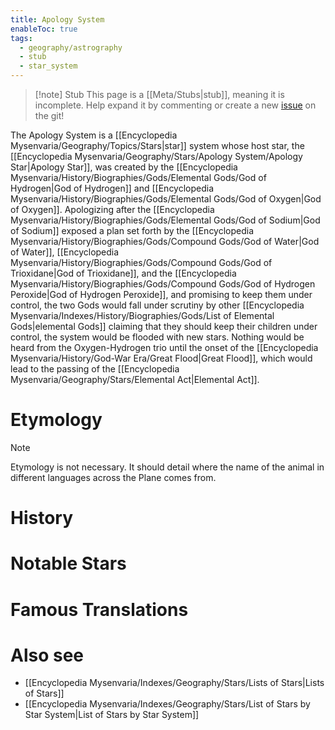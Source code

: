 ```yaml
---
title: Apology System
enableToc: true
tags:
  - geography/astrography
  - stub
  - star_system
---
```


> [!note] Stub
> This page is a [[Meta/Stubs|stub]], meaning it is incomplete. Help expand it by commenting or create a new [issue](https://github.com/RagtimeGal/quartz--encyclopedia-mysenvaria/issues/new/choose) on the git!


The Apology System is a [[Encyclopedia Mysenvaria/Geography/Topics/Stars|star]] system whose host star, the [[Encyclopedia Mysenvaria/Geography/Stars/Apology System/Apology Star|Apology Star]], was created by the [[Encyclopedia Mysenvaria/History/Biographies/Gods/Elemental Gods/God of Hydrogen|God of Hydrogen]] and [[Encyclopedia Mysenvaria/History/Biographies/Gods/Elemental Gods/God of Oxygen|God of Oxygen]]. Apologizing after the [[Encyclopedia Mysenvaria/History/Biographies/Gods/Elemental Gods/God of Sodium|God of Sodium]] exposed a plan set forth by the [[Encyclopedia Mysenvaria/History/Biographies/Gods/Compound Gods/God of Water|God of Water]], [[Encyclopedia Mysenvaria/History/Biographies/Gods/Compound Gods/God of Trioxidane|God of Trioxidane]], and the [[Encyclopedia Mysenvaria/History/Biographies/Gods/Compound Gods/God of Hydrogen Peroxide|God of Hydrogen Peroxide]], and promising to keep them under control, the two Gods would fall under scrutiny by other [[Encyclopedia Mysenvaria/Indexes/History/Biographies/Gods/List of Elemental Gods|elemental Gods]] claiming that they should keep their children under control, the system would be flooded with new stars. Nothing would be heard from the Oxygen-Hydrogen trio until the onset of the [[Encyclopedia Mysenvaria/History/God-War Era/Great Flood|Great Flood]], which would lead to the passing of the [[Encyclopedia Mysenvaria/Geography/Stars/Elemental Act|Elemental Act]].
# Etymology

> [!note]
> Etymology is not necessary. It should detail where the name of the animal in different languages across the Plane comes from.
# History

# Notable Stars

# Famous Translations

# Also see
- [[Encyclopedia Mysenvaria/Indexes/Geography/Stars/Lists of Stars|Lists of Stars]]
- [[Encyclopedia Mysenvaria/Indexes/Geography/Stars/List of Stars by Star System|List of Stars by Star System]]

